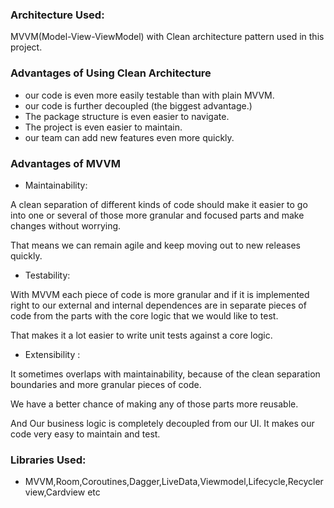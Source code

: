 


### Architecture Used:

MVVM(Model-View-ViewModel) with Clean architecture pattern used in this project.


### Advantages of Using Clean Architecture

- our code is even more easily testable than with plain MVVM.
- our code is further decoupled (the biggest advantage.)
- The package structure is even easier to navigate.
- The project is even easier to maintain.
- our team can add new features even more quickly.


### Advantages of MVVM

- Maintainability:

A clean separation of different kinds of code should make it easier to go into one or several of those more granular and focused parts and make changes without worrying.

That means we can remain agile and keep moving out to new releases quickly.

- Testability:

With MVVM each piece of code is more granular and if it is implemented right to our external and internal dependences are in separate pieces of code from the parts with the core logic that we would like to test.

That makes it a lot easier to write unit tests against a core logic.

- Extensibility :

It sometimes overlaps with maintainability, because of the clean separation boundaries and more granular pieces of code.

We have a better chance of making any of those parts more reusable.

And Our business logic is completely decoupled from our UI. It makes our code very easy to maintain and test.


### Libraries Used:

- MVVM,Room,Coroutines,Dagger,LiveData,Viewmodel,Lifecycle,Recyclerview,Cardview etc
